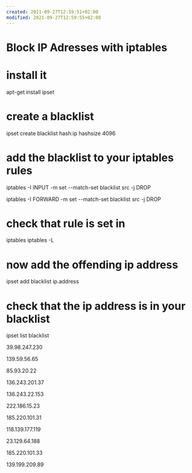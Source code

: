 ```yaml
---
created: 2021-09-27T12:59:51+02:00
modified: 2021-09-27T12:59:55+02:00
---
```


# Block IP Adresses with iptables

# install it

apt-get install ipset



# create a blacklist

ipset create blacklist hash:ip hashsize 4096



# add the blacklist to your iptables rules

iptables -I INPUT -m set --match-set blacklist src -j DROP

iptables -I FORWARD -m set --match-set blacklist src -j DROP



# check that rule is set in 
iptables
iptables -L



# now add the offending ip address

ipset add blacklist ip.address



# check that the ip address is in your blacklist

ipset list blacklist


39.98.247.230

139.59.56.65

85.93.20.22

136.243.201.37

136.243.22.153

222.186.15.23

185.220.101.31

118.139.177.119

23.129.64.188

185.220.101.33

139.199.209.89
